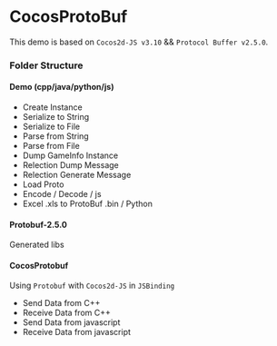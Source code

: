 # CocosProtoBuf

This demo is based on `Cocos2d-JS v3.10` && `Protocol Buffer v2.5.0`.

### Folder Structure

#### Demo (cpp/java/python/js)
- Create Instance
- Serialize to String
- Serialize to File
- Parse from String
- Parse from File
- Dump GameInfo Instance
- Relection Dump Message
- Relection Generate Message
- Load Proto
- Encode / Decode / js
- Excel .xls to ProtoBuf .bin / Python

#### Protobuf-2.5.0
Generated libs

#### CocosProtobuf
Using `Protobuf` with `Cocos2d-JS` in `JSBinding`
- Send Data from C++
- Receive Data from C++
- Send Data from javascript
- Receive Data from javascript

